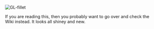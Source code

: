 ![GL-fillet](https://github.com/zeffii/GL-fillet/raw/master/LilPy_Logo.png)

If you are reading this, then you probably want to go over and check the Wiki instead. It looks all shiney and new.